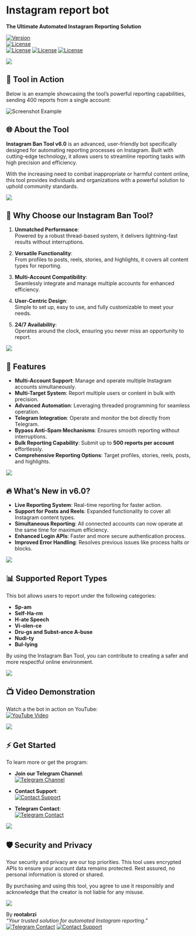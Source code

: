 
# Instagram report bot
**The Ultimate Automated Instagram Reporting Solution**  

[![Version](https://img.shields.io/badge/version-6.0-blue)]()  
[![License](https://img.shields.io/badge/root-abrzi-green)]()  
[![License](https://img.shields.io/badge/trusted-seller-pink)]()
[![License](https://img.shields.io/badge/old-seller-pink)]()
[![License](https://img.shields.io/badge/-⭐⭐⭐⭐-pink)]()

<img src="https://user-images.githubusercontent.com/73097560/115834477-dbab4500-a447-11eb-908a-139a6edaec5c.gif">

## 📸 **Tool in Action**  

Below is an example showcasing the tool’s powerful reporting capabilities, sending 400 reports from a single account:  

![Screenshot Example](https://files.catbox.moe/mvat58.jpg)  


## 🌐 **About the Tool**  

**Instagram Ban Tool v6.0** is an advanced, user-friendly bot specifically designed for automating reporting processes on Instagram. Built with cutting-edge technology, it allows users to streamline reporting tasks with high precision and efficiency.  

With the increasing need to combat inappropriate or harmful content online, this tool provides individuals and organizations with a powerful solution to uphold community standards.  

<img src="https://user-images.githubusercontent.com/73097560/115834477-dbab4500-a447-11eb-908a-139a6edaec5c.gif">

## 🎯 **Why Choose our Instagram Ban Tool?**  

1. **Unmatched Performance**:  
   Powered by a robust thread-based system, it delivers lightning-fast results without interruptions.  

2. **Versatile Functionality**:  
   From profiles to posts, reels, stories, and highlights, it covers all content types for reporting.  

3. **Multi-Account Compatibility**:  
   Seamlessly integrate and manage multiple accounts for enhanced efficiency.  

4. **User-Centric Design**:  
   Simple to set up, easy to use, and fully customizable to meet your needs.  

5. **24/7 Availability**:  
   Operates around the clock, ensuring you never miss an opportunity to report.  

<img src="https://user-images.githubusercontent.com/73097560/115834477-dbab4500-a447-11eb-908a-139a6edaec5c.gif">

## 🌟 **Features**  

- **Multi-Account Support**: Manage and operate multiple Instagram accounts simultaneously.  
- **Multi-Target System**: Report multiple users or content in bulk with precision.  
- **Advanced Automation**: Leveraging threaded programming for seamless operation.  
- **Telegram Integration**: Operate and monitor the bot directly from Telegram.  
- **Bypass Anti-Spam Mechanisms**: Ensures smooth reporting without interruptions.  
- **Bulk Reporting Capability**: Submit up to **500 reports per account** effortlessly.  
- **Comprehensive Reporting Options**: Target profiles, stories, reels, posts, and highlights.  

<img src="https://user-images.githubusercontent.com/73097560/115834477-dbab4500-a447-11eb-908a-139a6edaec5c.gif">

## 🔥 **What’s New in v6.0?**  

- **Live Reporting System**: Real-time reporting for faster action.  
- **Support for Posts and Reels**: Expanded functionality to cover all Instagram content types.  
- **Simultaneous Reporting**: All connected accounts can now operate at the same time for maximum efficiency.  
- **Enhanced Login APIs**: Faster and more secure authentication process.  
- **Improved Error Handling**: Resolves previous issues like process halts or blocks.  

<img src="https://user-images.githubusercontent.com/73097560/115834477-dbab4500-a447-11eb-908a-139a6edaec5c.gif">

## 📊 **Supported Report Types**  

This bot allows users to report under the following categories:  

- **Sp-am**  
- **Self-Ha-rm**  
- **H-ate Speech**  
- **Vi-olen-ce**  
- **Dru-gs and Subst-ance A-buse**  
- **Nudi-ty**  
- **Bul-lying**  

By using the Instagram Ban Tool, you can contribute to creating a safer and more respectful online environment.  


<img src="https://user-images.githubusercontent.com/73097560/115834477-dbab4500-a447-11eb-908a-139a6edaec5c.gif">

## 📺 **Video Demonstration**  

Watch a the bot in action on YouTube:  
[![YouTube Video](https://img.shields.io/badge/YouTube-Video-red?logo=youtube)](https://youtu.be/-ClGnUHlt7Y?si=xumXLh-VQUeqH1Hj)  

<img src="https://user-images.githubusercontent.com/73097560/115834477-dbab4500-a447-11eb-908a-139a6edaec5c.gif">

## ⚡ Get Started
To learn more or get the program:

- **Join our Telegram Channel**:  
  [![Telegram Channel](https://img.shields.io/badge/Telegram-Channel-blue)](https://tinyurl.com/39573uep)

- **Contact Support**:  
  [![Contact Support](https://img.shields.io/badge/Contact-Support-green)](https://t.me/abrzi505)

- **Telegram Contact**:  
  [![Telegram Contact](https://img.shields.io/badge/Telegram-Contact-blue)](https://t.me/abrzi505)

<img src="https://user-images.githubusercontent.com/73097560/115834477-dbab4500-a447-11eb-908a-139a6edaec5c.gif">

## 🛡️ **Security and Privacy**  

Your security and privacy are our top priorities. This tool uses encrypted APIs to ensure your account data remains protected. Rest assured, no personal information is stored or shared.  

By purchasing and using this tool, you agree to use it responsibly and acknowledge that the creator is not liable for any misuse.  

<img src="https://user-images.githubusercontent.com/73097560/115834477-dbab4500-a447-11eb-908a-139a6edaec5c.gif">


By **rootabrzi**  
*“Your trusted solution for automated Instagram reporting.”*  
   [![Telegram Contact](https://img.shields.io/badge/Telegram-Contact-blue)](https://tinyurl.com/39573uep)
   [![Contact Support](https://img.shields.io/badge/Contact-Support-green)](https://t.me/abrzi505)
